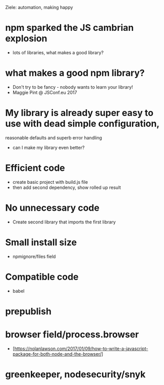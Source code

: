 Ziele: automation, making happy

# npm sparked the JS cambrian explosion
* lots of libraries, what makes a good library?
# what makes a good npm library?
* Don't try to be fancy - nobody wants to learn your library!
* Maggie Pint @ JSConf.eu 2017
# My library is already super easy to use with dead simple configuration,
reasonable defaults and superb error handling
- can I make my library even better?
# Efficient code
* create basic project with build.js file
* then add second dependency, show rolled up result
# No unnecessary code
* Create second library that imports the first library
# Small install size
* npmignore/files field
# Compatible code
* babel
# prepublish
# browser field/process.browser
* [https://nolanlawson.com/2017/01/09/how-to-write-a-javascript-package-for-both-node-and-the-browser/]
# greenkeeper, nodesecurity/snyk